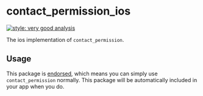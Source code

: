 # contact_permission_ios

[![style: very good analysis][very_good_analysis_badge]][very_good_analysis_link]

The ios implementation of `contact_permission`.

## Usage

This package is [endorsed][endorsed_link], which means you can simply use `contact_permission`
normally. This package will be automatically included in your app when you do.

[endorsed_link]: https://flutter.dev/docs/development/packages-and-plugins/developing-packages#endorsed-federated-plugin
[very_good_analysis_badge]: https://img.shields.io/badge/style-very_good_analysis-B22C89.svg
[very_good_analysis_link]: https://pub.dev/packages/very_good_analysis